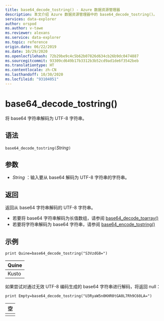 ```yaml
---
title: base64_decode_tostring() - Azure 数据资源管理器
description: 本文介绍 Azure 数据资源管理器中的 base64_decode_tostring()。
services: data-explorer
author: orspod
ms.author: v-tawe
ms.reviewer: alexans
ms.service: data-explorer
ms.topic: reference
origin.date: 06/22/2019
ms.date: 10/29/2020
ms.openlocfilehash: 72b29be9c4c5b62b07826d634cb26b9dc0474887
ms.sourcegitcommit: 93309cd649b17b3312b3b52cd9ad1de6f3542beb
ms.translationtype: HT
ms.contentlocale: zh-CN
ms.lasthandoff: 10/30/2020
ms.locfileid: "93104051"
---
```

# <a name="base64_decode_tostring"></a>base64_decode_tostring()

将 base64 字符串解码为 UTF-8 字符串。

## <a name="syntax"></a>语法

`base64_decode_tostring(`*String*`)`

## <a name="arguments"></a>参数

* *String* ：输入要从 base64 解码为 UTF-8 字符串的字符串。

## <a name="returns"></a>返回

返回从 base64 字符串解码的 UTF-8 字符串。

* 若要将 base64 字符串解码为长值数组，请参阅 [base64_decode_toarray()](base64_decode_toarrayfunction.md)
* 若要将字符串解码为 base64 字符串，请参阅 [base64_encode_tostring()](base64_encode_tostringfunction.md)

## <a name="example"></a>示例

<!-- csl: https://help.kusto.chinacloudapi.cn:443/Samples -->
```kusto
print Quine=base64_decode_tostring("S3VzdG8=")
```

|Quine|
|-----|
|Kusto|

如果尝试对通过无效 UTF-8 编码生成的 base64 字符串进行解码，将返回 null：

<!-- csl: https://help.kusto.chinacloudapi.cn:443/Samples -->
```kusto
print Empty=base64_decode_tostring("U3RyaW5n0KHR0tGA0L7Rh9C60LA=")
```

|空|
|-----|
||
